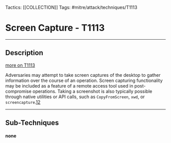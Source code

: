 Tactics: [[COLLECTION]]
Tags: #mitre/attack/techniques/T1113  

# Screen Capture - T1113
---
## Description
[more on T1113](https://attack.mitre.org/techniques/T1113)

Adversaries may attempt to take screen captures of the desktop to gather information over the course of an operation. Screen capturing functionality may be included as a feature of a remote access tool used in post-compromise operations. Taking a screenshot is also typically possible through native utilities or API calls, such as `CopyFromScreen`, `xwd`, or `screencapture`.[1](https://docs.microsoft.com/en-us/dotnet/api/system.drawing.graphics.copyfromscreen?view=netframework-4.8)[2](https://blog.malwarebytes.com/threat-analysis/2017/01/new-mac-backdoor-using-antiquated-code/)

---
## Sub-Techniques

#### none
